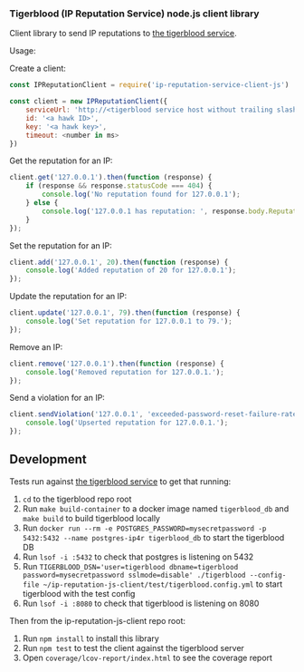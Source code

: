 ### Tigerblood (IP Reputation Service) node.js client library

Client library to send IP reputations to [the tigerblood service](https://github.com/mozilla-services/tigerblood).

Usage:

Create a client:

```js
const IPReputationClient = require('ip-reputation-service-client-js')

const client = new IPReputationClient({
    serviceUrl: 'http://<tigerblood service host without trailing slash>',
    id: '<a hawk ID>',
    key: '<a hawk key>',
    timeout: <number in ms>
})
```

Get the reputation for an IP:

```js
client.get('127.0.0.1').then(function (response) {
    if (response && response.statusCode === 404) {
        console.log('No reputation found for 127.0.0.1');
    } else {
        console.log('127.0.0.1 has reputation: ', response.body.Reputation);
    }
});
```

Set the reputation for an IP:

```js
client.add('127.0.0.1', 20).then(function (response) {
    console.log('Added reputation of 20 for 127.0.0.1');
});
```

Update the reputation for an IP:

```js
client.update('127.0.0.1', 79).then(function (response) {
    console.log('Set reputation for 127.0.0.1 to 79.');
});
```

Remove an IP:

```js
client.remove('127.0.0.1').then(function (response) {
    console.log('Removed reputation for 127.0.0.1.');
});
```

Send a violation for an IP:

```js
client.sendViolation('127.0.0.1', 'exceeded-password-reset-failure-rate-limit').then(function (response) {
    console.log('Upserted reputation for 127.0.0.1.');
});
```

## Development

Tests run against [the tigerblood service](https://github.com/mozilla-services/tigerblood) to get that running:

1. `cd` to the tigerblood repo root
1. Run `make build-container` to a docker image named `tigerblood_db` and `make build` to build tigerblood locally
1. Run `docker run --rm -e POSTGRES_PASSWORD=mysecretpassword -p 5432:5432 --name postgres-ip4r tigerblood_db` to start the tigerblood DB
1. Run `lsof -i :5432` to check that postgres is listening on 5432
1. Run `TIGERBLOOD_DSN='user=tigerblood dbname=tigerblood password=mysecretpassword sslmode=disable' ./tigerblood --config-file ~/ip-reputation-js-client/test/tigerblood.config.yml` to start tigerblood with the test config
1. Run `lsof -i :8080` to check that tigerblood is listening on 8080

Then from the ip-reputation-js-client repo root:

1. Run `npm install` to install this library
1. Run `npm test` to test the client against the tigerblood server
1. Open `coverage/lcov-report/index.html` to see the coverage report
